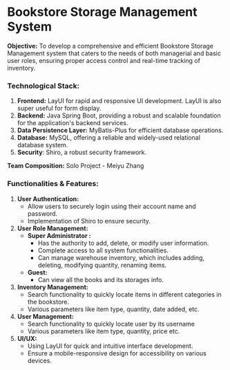 # Bookstore Storage Management System 
**Objective:** To develop a comprehensive and efficient Bookstore Storage Management system that caters to the needs of both managerial and basic user roles, ensuring proper access control and real-time tracking of inventory.

### **Technological Stack:**

1. **Frontend:** LayUI for rapid and responsive UI development. LayUI is also super useful for form display.
2. **Backend:** Java Spring Boot, providing a robust and scalable foundation for the application's backend services.
3. **Data Persistence Layer:** MyBatis-Plus for efficient database operations.
4. **Database:** MySQL, offering a reliable and widely-used relational database system.
5. **Security**: Shiro, a robust security framework.

**Team Composition:** Solo Project - Meiyu Zhang

### **Functionalities & Features:**

1. **User Authentication:** 
   - Allow users to securely login using their account name and password.
   - Implementation of Shiro to ensure security.
2. **User Role Management:** 
   - **Super Administrator :**
     - Has the authority to add, delete, or modify user information.
     - Complete access to all system functionalities.
     - Can manage warehouse inventory, which includes adding, deleting, modifying quantity, renaming items.
   - **Guest:**
     - Can view all the books and its storages info. 
3. **Inventory Management:** 
   - Search functionality to quickly locate items in different categories in the bookstore.
   - Various parameters like item type, quantity, date added, etc.
4. **User Management:** 
   - Search functionality to quickly locate user by its username
   - Various parameters like item type, quantity, price etc.
5. **UI/UX:**
   - Using LayUI for quick and intuitive interface development.
   - Ensure a mobile-responsive design for accessibility on various devices. 
